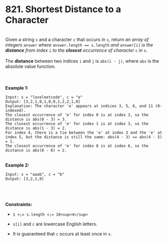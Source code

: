 # 821. Shortest Distance to a Character

<br />Given a string `s` and a character `c` that occurs in `s`, return <em>an array of integers </em>`answer`<em> where </em>`answer.length == s.length`<em> and </em>`answer[i]`<em> is the **distance** from index </em>`i`<em> to the **closest** occurrence of character </em>`c`<em> in </em>`s`.<br />
<br />The **distance** between two indices `i` and `j` is `abs(i - j)`, where `abs` is the absolute value function.<br />
<br /> <br />
<br />**Example 1:**<br />
```
Input: s = "loveleetcode", c = "e"
Output: [3,2,1,0,1,0,0,1,2,2,1,0]
Explanation: The character 'e' appears at indices 3, 5, 6, and 11 (0-indexed).
The closest occurrence of 'e' for index 0 is at index 3, so the distance is abs(0 - 3) = 3.
The closest occurrence of 'e' for index 1 is at index 3, so the distance is abs(1 - 3) = 2.
For index 4, there is a tie between the 'e' at index 3 and the 'e' at index 5, but the distance is still the same: abs(4 - 3) == abs(4 - 5) = 1.
The closest occurrence of 'e' for index 8 is at index 6, so the distance is abs(8 - 6) = 2.
```
<br />**Example 2:**<br />
```
Input: s = "aaab", c = "b"
Output: [3,2,1,0]
```
<br /> <br />
<br />**Constraints:**<br />

* `1 <;= s.length <;= 10<sup>4</sup>`

* `s[i]` and `c` are lowercase English letters.

* It is guaranteed that `c` occurs at least once in `s`.